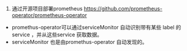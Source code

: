 1. 通过开源项目部署prometheus
https://github.com/prometheus-operator/prometheus-operator


- promethus-operator可以通过serviceMonitor 自动识别带有某些 label 的service ，并从这些service 获取数据。
- serviceMonitor 也是由promethus-operator 自动发现的。